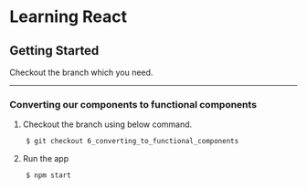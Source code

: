 # Learning React

## Getting Started

Checkout the branch which you need.

*********

### Converting our components to functional components 

1. Checkout the branch using below command.

```sh
    $ git checkout 6_converting_to_functional_components
```

2. Run the app

```sh
    $ npm start
```